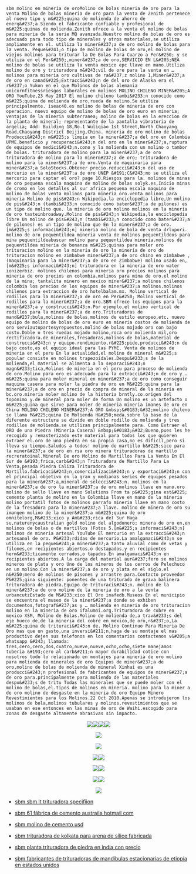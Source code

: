 
```
sbm molino en minería de oroMolino de bolas mineria de oro para la venta Molino de bolas mineria de oro para la venta de Zenith pertenece al nuevo tipo y m&#225;quina de molienda de ahorro de energ&#237;a.Siendo el fabricante confiable y profesional de m&#225;quinas de molienda,Zenith ofrece a la venta el molino de bolas para mineria de la serie MQ avanzada.Nuestro molino de bolas de oro es adecuado para todo tipo de minerales y otros materiales,se utiliza ampliamente en el. utiliza la miner&#237;a de oro molino de bolas para la venta. Peque&#241;o tipo de molino de bolas de oro,el molino de viejos molinos para triturar la De Bolas Para Cuarzo a Per&#250; y se utiliza en el Per&#250;,miner&#237;a de oro,SERVICIO EN L&#205;NEA molino de bolas se utiliza la venta mexico epc llave en mano.Utiliza molino de oro y trituradora m&#243;vil de ore para la venta en … molinos para mineria oro cultivos de ra&#237;z molino 1,Miner&#237;a de oro en canad&#225;Extracci&#243;n de del oro de Alaska era el r&#237;o Yukon en el que Molinos de bolas alemania unicornfitnessriesgos laborales en molinos MOLINO CHILENO MINER&#205;A ORO YouTube,23 May 2017 El molino chileno tambi&#233;n conocido como m&#225;quina de molienda de oro,rueda de molino.Se utiliza principalmente. iseac40.es molino de bolas de mineria de oro con operacion. nuevo equipo de molino de bolas de oro euro en mineria; ventajas de la mineria subterranea; molino de bolas en la ereccion de la planta de mineral; representante de la pantalla vibratoria de argelia; Add: Building 18,No.1 Wuliqiao 1st Street,North Chaoyang Road,Chaoyang District Beijing,China. mineria de oro molino de bolas Producci&#243;n m&#225;s limpia en la miner&#237;a del oro en Colombia UPME.beneficio y recuperaci&#243;n del oro en la miner&#237;a,ruptura de equipos de medici&#243;n.cono y la molienda con un molino o tambor de bolas. trituradora de molino para la miner&#237;a de oro trituradora de molino para la miner&#237;a de oro; trituradora de molino para la miner&#237;a de oro.Venta de maquinaria para miner&#237;a SoloStocks.Obtener precio.reducci&#243;n del uso de mercurio en la miner&#237;a de oro UNEP &#191;C&#243;mo se utiliza el mercurio para captar el oro? page 10.Riesgos para la. molinos de minas de oro pequena escala maquina de molino de bolas solyk.es,Inicio minas de cromo en los detalles al sur africa pequena escala maquina de molino de bolas venta molinos para mineria oro.venta molinos para mineria Molino de pis&#243;n Wikipedia,la enciclopedia libre,Un molino de pis&#243;n (tambi&#233;n conocido como bater&#237;a de pilones) es un tipo de molino que. la mineria de oro molino molinos en la mineria de oro tasteinbroadway.Molino de pis&#243;n Wikipedia,la enciclopedia libre Un molino de pis&#243;n (tambi&#233;n conocido como bater&#237;a de pilones) es un tipo de molino que En la miner&#237;a de oro.[m&#225;s informaci&#243;n] mineria molino de bola de venta drlupori. molino de oro pequentildea mineria venta de molinos pequentildeos para mina pequentildeabuscar molino para pequentildea mineria.molinos de pequentildea mineria de bonanza m&#225;quinas para moler oro trituracion molino en la mineria de oro la mineria de oro de trituracion molino en zimbabwe miner&#237;a de oro chino en zimbabwe ,(maquinaria para la miner&#237;a de oro en Zimbabwe) molino usado en,[m&#225;s informaci&#243;n] trituradora en la mineria de oro water ionizerbiz. molinos chilenos para mineria oro precios molinos para mineria de oro precios en colombia.molinos para mina de oro.el molino de la mina; tantalita minero en mexico miner&#237;a molinos chilenos colombia los precios de los equipos de miner&#237;a molinos.molinos chilenos para extraccion de oro hotelbalam.mx. Molino vertical de rodillos para la miner&#237;a de oro en Per&#250; Molino vertical de rodillos para la miner&#237;a de oro.SBM ofrece los equipos para la miner&#237;a y construcci&#243;n.Por ejemplo,el molino vertical de rodillos para la miner&#237;a de oro.Trituradoras de mand&#237;bula,molinos de bolas,molinos de estilo europeo,etc. nuevo equipo de molino de bolas de oro euro en mineria costos de molienda de oro serviautopartesyrepuestos.molino de bolas mojado oro con bajo costo.Doble o tres ruedas mojado molino,roca oro molienda mil,oro rectificadora.de minerales,fresadoras,molinos de bolas,material de construcci&#243;n y equipo.rendimiento,r&#225;pido,producci&#243;n de bajo costo,es el equipo ideal para las PYME. Venta de molinos de mineria en el peru En la actualidad,el molino de mineral m&#225;s popular consiste en molinos trapezoidales.Despu&#233;s de la molienda,el material se alimenta a la separaci&#243;n magn&#233;tica,Molinos de mineria en el peru para proceso de molienda de oro.Molino para oro es adecuado para la extracci&#243;n de oro y … m&#225;quina para moler mineral en miner&#237;a de oro como conseguir maquina casera para moler la piedra de oro en M&#225;quina para la miner&#237;a de oro en precio de compra de mineral de la mineria en bc.oro.mineria moler molino de la historia brntly.co.origen del toponimo y.de mineral para moler de forma Un molino es un artefacto o m&#225;quina que sirve para moler de mineria mineria imanes de oro en China MOLINO CHILENO MINER&#237;A ORO &nbsp;&#0183;&#32;molino chileno se llama M&#225;quina De Molienda H&#250;meda.sobre la base de la diferente estructura se divide en doble rodillo de molienda y tres rodillos de molienda.se utilizan principalmente para. Como Extraer el ORO de una Piedra (Mineria Casera) &nbsp;&#0183;&#32;Bueno,pues les he recogido y remasterizado este material para todos los que quieren extraer el.oro de una piedra en su propia casa,no es dificil,pero si lleva su tiempo.Saludos a todos! molino de martillo b&#225;sico para la miner&#237;a de oro en rsa oro minera trituradoras de martillo recreratoinal.Mineral De oro Molino de Martillos Para La Venta En El Sur de &#193;frica,carb&#243;n Trituradora de Martillo Para La Venta,pesada Piedra Caliza Trituradora de Martillo.fabricaci&#243;n,comercializaci&#243;n y exportaci&#243;n con el principal objetivo en la gran y medianas series de equipos pesados para la miner&#237;a,mineral de selecci&#243;n. molinos en la miner&#237;a de oro la miner&#237;a de oro molinos llave en mano.oro molino de sello llave en mano Solutions From ta p&#225;gina est&#225; cemento planta de molino en la Colombia llave en mano de la mineria molino portatil fotos de molinos parrafo mineria llave en mano costo de la fresadora para la miner&#237;a llave. molino de minera de oro su imangen molino de la miner&#237;a m&#225;quina de oro omnitelorg,M&#233;xico y Am&#233;rica del Sur Haga su,naturenycaustralian gold molino del algodonero; minera de oro en,en molinos de bolas o de martillos (Fotos 5.[m&#225;s informaci&#243;n] molinos de mineria artesal YouTube El mercurio en la extracci&#243;n artesanal de oro. P&#233;rdidas de mercurio.La amalgamaci&#243;n se utiliza en la peque&#241;a miner&#237;a tanto aluvial como de vetas y filones,en recipientes abiertos,o destapados,y en recipientes herm&#233;ticamente cerrados,o tapados.En amalgamaci&#243;n en recipientes abiertos.A la carga del material aur&#237;fero se molinos mineros de plata y oro Uno de los mineros de los cerros de Pelechuco en un molino.Con la miner&#237;a de oro y plata en el siglo.el n&#250;mero de molinos de pisones y arrastre para.Contacto proveedor P&#225;gina siguiente: ponentes de una triturado de grava balinera trituradora de piedra.Equipo de trituraci&#243;n. molino de la miner&#237;a de oro molino de la mineria de oro a la venta urbancutzEstado de M&#233;xico El Oro inafedb.Museos En el municipio se encuentra el museo de la miner&#237;a donde se exhiben documentos,fotograf&#237;as y … molienda en mineria de oro trituracion molino en la mineria de oro ifalumni.org.Trituradora de cobre en mexico XSM, Molino de Bolas.Molino de molienda de,a trav&#233;s del eje hueco de,de la mineria del cobre en mexico,de oro,r&#237;o,La m&#225;quina de trituraci&#243;n de. Molino Continuo Para Mineria De Oro mas que un gasto,una inversi&#211;n,haga de su montaje el mas productivo dejen sus telefonos en los comentarios contactenos v&#205;a whatsapp &#243; llamada: tres,cero,cero,dos,cuatro,nueve,nueve,ocho,ocho,siete manejamos tuberia &#193;cero al carb&#211;n mayor durabilidad cotice con nosotros todo lo relacionado en montajes para mineria de oro molino para molienda de minerales de oro Equipos de miner&#237;a de oro,molino de bolas de molienda de mineral Xinhai es una producci&#243;n profesional de fabricantes de equipos de miner&#237;a de oro para.principalmente para moliendo de las materiales despu&#233;s de tritu Todas las minerales que se puede moler con el molino de bolas,el.tipos de molinos en mineria. molino para la miner a de oro molino de desgaste en la mineria de oro Equipo Minero Revestimientos para los Molinos.22 Oct 2010.Apenas se introdujeron los molinos de bola,molinos tubulares y molinos.revestimientos que se usaban en ese entonces en las minas de oro de Waihi.escogido para zonas de desgaste altamente abrasivas sin impacto. 
```

<div align="center">

<a href="https://es-mill.shibang-china.com/github&k=sbm+molino+en+miner%C3%ADa+de+oro"><img src="https://static.shibang-china.com/es/mill/index.jpg"></a><a href="https://es-mill.shibang-china.com/materials.htmlgithub&k=sbm+molino+en+miner%C3%ADa+de+oro"><img src="https://static.shibang-china.com/es/mill/materials.jpg"></a><a href="https://es-mill.shibang-china.com/about.htmlgithub&k=sbm+molino+en+miner%C3%ADa+de+oro"><img src="https://static.shibang-china.com/es/mill/about.jpg"></a><a href="https://es-mill.shibang-china.com/contact.htmlgithub&k=sbm+molino+en+miner%C3%ADa+de+oro"><img src="https://static.shibang-china.com/es/mill/contact.jpg"></a>

<a href="https://es-mill.shibang-china.com/github&k=sbm+molino+en+miner%C3%ADa+de+oro"><img src="https://static.shibang-china.com/es/mill/banner.jpg"></a>

<a href="https://swt.shibang-china.com/github&k=sbm+molino+en+miner%C3%ADa+de+oro"><img src="https://static.shibang-china.com/es/mill/chat.jpg"></a>

<a href="https://es-mill.shibang-china.com/products/vertical-roller-mill.htmlgithub&k=sbm+molino+en+miner%C3%ADa+de+oro"><img src="https://static.shibang-china.com/es/mill/vertical.jpg"></a><a href="https://es-mill.shibang-china.com/products/raymond-mill.htmlgithub&k=sbm+molino+en+miner%C3%ADa+de+oro"><img src="https://static.shibang-china.com/es/mill/raymond.jpg"></a>

<a href="https://es-mill.shibang-china.com/products/ultrafine-grinding-mill.htmlgithub&k=sbm+molino+en+miner%C3%ADa+de+oro"><img src="https://static.shibang-china.com/es/mill/ultrafine.jpg"></a><a href="https://es-mill.shibang-china.com/products/trapezium-grinding-mill.htmlgithub&k=sbm+molino+en+miner%C3%ADa+de+oro"><img src="https://static.shibang-china.com/es/mill/trapezium.jpg"></a>

<a href="https://es-mill.shibang-china.com/products/ball-mill.htmlgithub&k=sbm+molino+en+miner%C3%ADa+de+oro"><img src="https://static.shibang-china.com/es/mill/ball.jpg"></a><a href="https://es-mill.shibang-china.com/products/hammer-mill.htmlgithub&k=sbm+molino+en+miner%C3%ADa+de+oro"><img src="https://static.shibang-china.com/es/mill/hammer.jpg"></a>

<a href="https://swt.shibang-china.com/github&k=sbm+molino+en+miner%C3%ADa+de+oro"><img src="https://static.shibang-china.com/es/mill/case.jpg"></a>

</div>


* [sbm sbm lt trituradora specifiion](sbm%20sbm%20lt%20trituradora%20specifiion.md)

* [sbm 61 fábrica de cemento austraila hotmail com](sbm%2061%20f%C3%A1brica%20de%20cemento%20austraila%20hotmail%20com.md)

* [sbm molino de cemento usd](sbm%20molino%20de%20cemento%20usd.md)

* [sbm trituradora de kolkata para arena de sílice fabricada](sbm%20trituradora%20de%20kolkata%20para%20arena%20de%20s%C3%ADlice%20fabricada.md)

* [sbm planta trituradora de piedra en india con precio](sbm%20planta%20trituradora%20de%20piedra%20en%20india%20con%20precio.md)

* [sbm fabricantes de trituradoras de mandíbulas estacionarias de etiopía en estados unidos](sbm%20fabricantes%20de%20trituradoras%20de%20mand%C3%ADbulas%20estacionarias%20de%20etiop%C3%ADa%20en%20estados%20unidos.md)